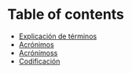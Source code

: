# Table of contents

* [Explicación de términos](README.md)
* [Acrónimos](acronimos.md)
* [Acrónimoss](https://intranet.fuesmen.edu.ar/sg/doc/acronimos/)
* [Codificación](codificacion.md)
